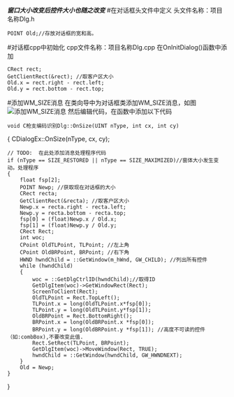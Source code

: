 ***窗口大小改变后控件大小也随之改变***
#在对话框头文件中定义
头文件名称：项目名称Dlg.h

	POINT Old;//存放对话框的宽和高。
	
#对话框cpp中初始化
cpp文件名称：项目名称Dlg.cpp
在OnInitDialog()函数中添加

	CRect rect;
	GetClientRect(&rect); //取客户区大小   
	Old.x = rect.right - rect.left;
	Old.y = rect.bottom - rect.top;
	
#添加WM_SIZE消息
在类向导中为对话框类添加WM_SIZE消息，如图
![添加WM_SIZE消息](http://img.blog.csdn.net/20161230214852830?watermark/2/text/aHR0cDovL2Jsb2cuY3Nkbi5uZXQvd2h5MTk5NDA5MjY=/font/5a6L5L2T/fontsize/400/fill/I0JBQkFCMA==/dissolve/70/gravity/SouthEast)
然后编辑代码，在函数中添加以下代码

	void C枪支编码识别Dlg::OnSize(UINT nType, int cx, int cy)
{
	CDialogEx::OnSize(nType, cx, cy);

	// TODO:  在此处添加消息处理程序代码
	if (nType == SIZE_RESTORED || nType == SIZE_MAXIMIZED)//窗体大小发生变动。处理程序
	{
		float fsp[2];
		POINT Newp; //获取现在对话框的大小
		CRect recta;
		GetClientRect(&recta); //取客户区大小   
		Newp.x = recta.right - recta.left;
		Newp.y = recta.bottom - recta.top;
		fsp[0] = (float)Newp.x / Old.x;
		fsp[1] = (float)Newp.y / Old.y;
		CRect Rect;
		int woc;
		CPoint OldTLPoint, TLPoint; //左上角
		CPoint OldBRPoint, BRPoint; //右下角
		HWND hwndChild = ::GetWindow(m_hWnd, GW_CHILD); //列出所有控件   
		while (hwndChild)
		{
			woc = ::GetDlgCtrlID(hwndChild);//取得ID
			GetDlgItem(woc)->GetWindowRect(Rect);
			ScreenToClient(Rect);
			OldTLPoint = Rect.TopLeft();
			TLPoint.x = long(OldTLPoint.x*fsp[0]);
			TLPoint.y = long(OldTLPoint.y*fsp[1]);
			OldBRPoint = Rect.BottomRight();
			BRPoint.x = long(OldBRPoint.x *fsp[0]);
			BRPoint.y = long(OldBRPoint.y *fsp[1]); //高度不可读的控件（如:combBox),不要改变此值.
			Rect.SetRect(TLPoint, BRPoint);
			GetDlgItem(woc)->MoveWindow(Rect, TRUE);
			hwndChild = ::GetWindow(hwndChild, GW_HWNDNEXT);
		}
		Old = Newp;
	}
}
